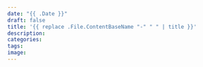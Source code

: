 ```yaml
---
date: "{{ .Date }}"
draft: false
title: '{{ replace .File.ContentBaseName "-" " " | title }}'
description:
categories:
tags:
image:
---
```

